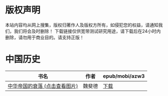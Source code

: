 # 版权声明

本站内容均从网上搜集，版权归著作人及版权方所有，如侵犯您的权益，请通知我们，我们将会及时删除！ 下载链接仅供宽带测试研究用途，请下载后在24小时内删除，请勿用于商业目的。请支持正版！

# 中国历史

| 书名 | 作者 | epub/mobi/azw3 |
| --- | --- | --- |
| [中华帝国的衰落 (点击查看图片)](https://www.dushupai.com/attachment/2024/06/07/0e656cd7a21f9141.jpg) | 魏斐德 | [下载](https://url89.ctfile.com/f/31084289-1357034473-fa1b42?p=8866) |
